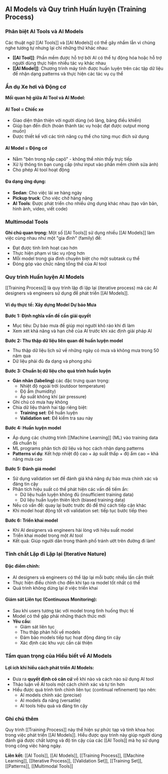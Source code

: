 ## AI Models và Quy trình Huấn luyện (Training Process)

### Phân biệt AI Tools và AI Models

Các thuật ngữ [[AI Tools]] và [[AI Models]] có thể gây nhầm lẫn vì chúng nghe tương tự nhưng lại chỉ những thứ khác nhau:

- **[[AI Tool]]**: Phần mềm được hỗ trợ bởi AI có thể tự động hóa hoặc hỗ trợ người dùng thực hiện nhiều tác vụ khác nhau
- **[[AI Model]]**: Chương trình máy tính được huấn luyện trên các tập dữ liệu để nhận dạng patterns và thực hiện các tác vụ cụ thể


### Ẩn dụ Xe hơi và Động cơ

**Mối quan hệ giữa AI Tool và AI Model:**

#### AI Tool = Chiếc xe

- Giao diện thân thiện với người dùng (vô lăng, bảng điều khiển)
- Giúp bạn đến đích (hoàn thành tác vụ hoặc đạt được output mong muốn)
- Được thiết kế với các tính năng cụ thể cho từng mục đích sử dụng


#### AI Model = Động cơ

- Nằm "bên trong nắp capô" - không thể nhìn thấy trực tiếp
- Xử lý thông tin bạn cung cấp (như input vào phần mềm chỉnh sửa ảnh)
- Cho phép AI tool hoạt động


#### Đa dạng ứng dụng:

- **Sedan**: Cho việc lái xe hàng ngày
- **Pickup truck**: Cho việc chở hàng nặng
- **AI Tools**: Được phát triển cho nhiều ứng dụng khác nhau (tạo văn bản, hình ảnh, video, viết code)


### Multimodal Tools

**Ghi chú quan trọng:** Một số [[AI Tools]] sử dụng nhiều [[AI Models]] làm việc cùng nhau như một "gia đình" (family) để:

- Đạt được tính linh hoạt cao hơn
- Thực hiện phạm vi tác vụ rộng hơn
- Mỗi model trong gia đình chuyên biệt cho một subtask cụ thể
- Đóng góp vào chức năng tổng thể của AI tool


### Quy trình Huấn luyện AI Models

[[Training Process]] là quy trình lặp đi lặp lại (iterative process) mà các AI designers và engineers sử dụng để phát triển [[AI Models]].

#### Ví dụ thực tế: Xây dựng Model Dự báo Mưa

**Bước 1: Định nghĩa vấn đề cần giải quyết**

- Mục tiêu: Dự báo mưa để giúp mọi người khô ráo khi đi làm
- Xem xét khả năng và hạn chế của AI trước khi xác định giải pháp AI

**Bước 2: Thu thập dữ liệu liên quan để huấn luyện model**

- Thu thập dữ liệu lịch sử về những ngày có mưa và không mưa trong 50 năm qua
- Dữ liệu phải đủ đa dạng và phong phú

**Bước 3: Chuẩn bị dữ liệu cho quá trình huấn luyện**

- **Gán nhãn (labeling)** các đặc trưng quan trọng:
    - Nhiệt độ ngoài trời (outdoor temperature)
    - Độ ẩm (humidity)
    - Áp suất không khí (air pressure)
- Ghi chú có mưa hay không
- Chia dữ liệu thành hai tập riêng biệt:
    - **Training set**: Để huấn luyện
    - **Validation set**: Để kiểm tra sau này

**Bước 4: Huấn luyện model**

- Áp dụng các chương trình [[Machine Learning]] (ML) vào training data đã chuẩn bị
- ML programs phân tích dữ liệu và học cách nhận dạng patterns
- **Patterns ví dụ**: Kết hợp nhiệt độ cao + áp suất thấp + độ ẩm cao = khả năng mưa cao

**Bước 5: Đánh giá model**

- Sử dụng validation set để đánh giá khả năng dự báo mưa chính xác và đáng tin cậy
- Phân tích hiệu suất có thể phát hiện các vấn đề tiềm ẩn:
    - Dữ liệu huấn luyện không đủ (insufficient training data)
    - Dữ liệu huấn luyện thiên lệch (biased training data)
- Nếu có vấn đề: quay lại bước trước đó để thử cách tiếp cận khác
- Khi model hoạt động tốt với validation set: tiếp tục bước tiếp theo

**Bước 6: Triển khai model**

- Khi AI designers và engineers hài lòng với hiệu suất model
- Triển khai model trong một AI tool
- Kết quả: Giúp người dân trong thành phố tránh ướt trên đường đi làm!


### Tính chất Lặp đi Lặp lại (Iterative Nature)

#### Đặc điểm chính:

- AI designers và engineers có thể lặp lại mỗi bước nhiều lần cần thiết
- Thực hiện điều chỉnh cho đến khi tạo ra model tốt nhất có thể
- Quá trình không dừng lại ở việc triển khai


#### Giám sát Liên tục (Continuous Monitoring):

- Sau khi users tương tác với model trong tình huống thực tế
- Model có thể gặp phải những thách thức mới
- **Yêu cầu:**
    - Giám sát liên tục
    - Thu thập phản hồi về models
    - Đảm bảo models tiếp tục hoạt động đáng tin cậy
    - Xác định các khu vực cần cải thiện


### Tầm quan trọng của Hiểu biết về AI Models

#### Lợi ích khi hiểu cách phát triển AI Models:

- Đưa ra **quyết định có căn cứ** về khi nào và cách nào sử dụng AI tool
- Thảo luận về AI tools một cách chính xác và tự tin hơn
- Hiểu được quá trình tinh chỉnh liên tục (continual refinement) tạo nên:
    - AI models chính xác (precise)
    - AI models đa năng (versatile)
    - AI tools hiệu quả và đáng tin cậy


### Ghi chú thêm

Quy trình [[Training Process]] này thể hiện sự phức tạp và tính khoa học trong việc phát triển [[AI Models]]. Hiểu được quy trình này giúp người dùng đánh giá được chất lượng và độ tin cậy của các [[AI Tools]] mà họ sử dụng trong công việc hàng ngày.

**Liên kết:** [[AI Tools]], [[AI Models]], [[Training Process]], [[Machine Learning]], [[Iterative Process]], [[Validation Set]], [[Training Set]], [[Patterns]], [[Multimodal Tools]]

